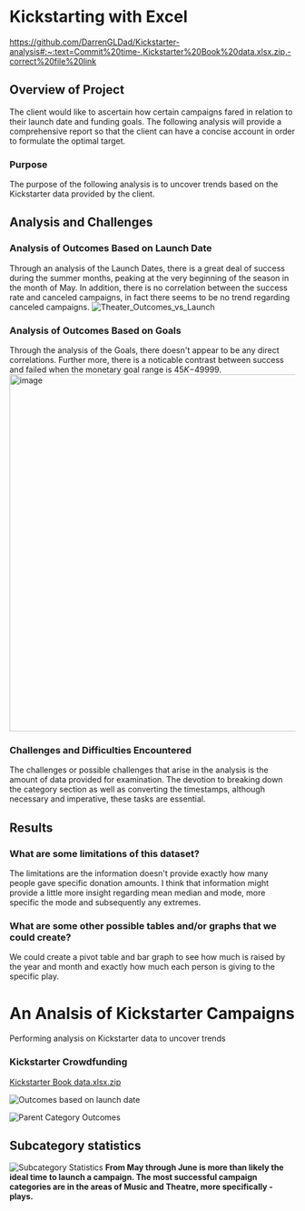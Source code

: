 # Kickstarting with Excel

https://github.com/DarrenGLDad/Kickstarter-analysis#:~:text=Commit%20time-,Kickstarter%20Book%20data.xlsx.zip,-correct%20file%20link
## Overview of Project
The client would like to ascertain how certain campaigns fared in relation to their launch date and funding goals. The following analysis will provide a comprehensive report so that the client can have a concise account in order to formulate the optimal target.
### Purpose
The purpose of the following analysis is to uncover trends based on the Kickstarter data provided by the client.
## Analysis and Challenges

### Analysis of Outcomes Based on Launch Date
Through an analysis of the Launch Dates, there is a great deal of success during the summer months, peaking at the very beginning of the season in the month of May. In addition, there is no correlation between the success rate and canceled campaigns, in fact there seems to be no trend regarding canceled campaigns.
![Theater_Outcomes_vs_Launch](https://user-images.githubusercontent.com/100239100/156942696-a31fb9b7-d9df-4771-b89e-96704133a505.png)

### Analysis of Outcomes Based on Goals
Through the analysis of the Goals, there doesn't appear to be any direct correlations. Further more, there is a noticable contrast between success and failed when the monetary goal range is $45K-$49999.
 <img width="628" alt="image" src="https://user-images.githubusercontent.com/100239100/161205087-94f78368-5680-4ed9-a35b-d0f1c9859375.png">


### Challenges and Difficulties Encountered
The challenges or possible challenges that arise in the analysis is the amount of data provided for examination. The devotion to breaking down the category section as well as converting the timestamps, although necessary and imperative, these tasks are essential.
## Results

### What are some limitations of this dataset?
The limitations are the information doesn't provide exactly how many people gave specific donation amounts. I think that information might provide a little more insight regarding mean median and mode, more specific the mode and subsequently any extremes.
### What are some other possible tables and/or graphs that we could create?
We could create a pivot table and bar graph to see how much is raised by the year and month and exactly how much each person is giving to the specific play.



# An Analsis of Kickstarter Campaigns
Performing analysis on Kickstarter data to uncover trends
### Kickstarter Crowdfunding 
[Kickstarter Book data.xlsx.zip](https://github.com/DarrenGLDad/Kickstarter-analysis/files/8181749/Kickstarter.Book.data.xlsx.zip)

![Outcomes based on launch date](https://user-images.githubusercontent.com/100239100/156664032-7dbbca9e-a43e-484a-8170-4cebae39afe7.png)

![Parent Category Outcomes](https://user-images.githubusercontent.com/100239100/156664661-f86a7a3a-1e42-4992-a033-cc0bbff84cc7.png)
## Subcategory statistics
![Subcategory Statistics](https://user-images.githubusercontent.com/100239100/156664703-3e6008c7-2dfc-4e26-9e42-f7f88330a43a.png)
**From May through June is more than likely the ideal time to launch a campaign. The most successful campaign categories are in the areas of Music and Theatre, more specifically -plays.**
